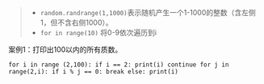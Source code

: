 > - `random.randrange(1,1000)`表示随机产生一个1-1000的整数（含左侧1，但不含右侧1000）。
> - `for in range(10)`  将0-9依次遍历到i

案例1：打印出100以内的所有质数。

`
for i in range (2,100):
    if i == 2:
        print(i)
        continue
    for j in range(2,i):
        if i % j == 0:
            break
    else:
        print(i)
   `
